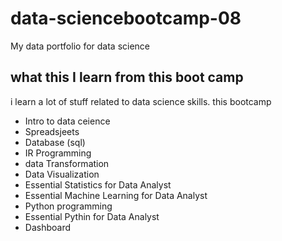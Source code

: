 # data-sciencebootcamp-08
My data portfolio for data science 


## what this I learn from this boot camp 

i learn a lot of  stuff related to data science skills. this bootcamp

- Intro to data ceience
- Spreadsjeets
- Database (sql)
- IR Programming
- data Transformation
- Data Visualization
- Essential Statistics for Data Analyst
- Essential Machine Learning for Data Analyst
- Python programming
- Essential Pythin for Data Analyst
- Dashboard

